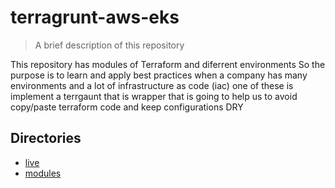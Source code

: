 # terragrunt-aws-eks


> A brief description of this repository

This repository has modules of Terraform and diferrent environments 
So the purpose is to learn and apply best practices when a company
has many environments and a lot of infrastructure as code (iac)
one of these is implement a terrgaunt that is wrapper that is going to help 
us to avoid copy/paste terraform code and keep configurations DRY

## Directories

- [live](live)
- [modules](modules)
